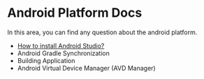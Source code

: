 # Android Platform Docs
In this area, you can find any question about the android platform.

- [How to install Android Studio?](AndroidStudio.md)
- Android Gradle Synchronization
- Building Application
- Android Virtual Device Manager (AVD Manager)